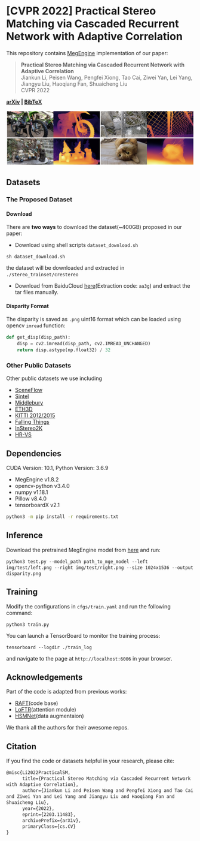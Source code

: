 # [CVPR 2022] Practical Stereo Matching via Cascaded Recurrent Network with Adaptive Correlation



This repository contains [MegEngine](https://github.com/MegEngine/MegEngine) implementation of our paper: 

> **Practical Stereo Matching via Cascaded Recurrent Network with Adaptive Correlation**\
> Jiankun Li, Peisen Wang, Pengfei Xiong, Tao Cai, Ziwei Yan, Lei Yang, Jiangyu Liu, Haoqiang Fan, Shuaicheng Liu \
> CVPR 2022

**[arXiv](https://arxiv.org/abs/2203.11483) | [BibTeX](#citation)** 

<img src="img/teaser.jpg">

## Datasets

### The Proposed Dataset

#### Download

There are **two ways** to download the dataset(~400GB) proposed in our paper: 

- Download using shell scripts `dataset_download.sh`

```shell
sh dataset_download.sh
```

the dataset will be downloaded and extracted in `./stereo_trainset/crestereo`

 - Download from BaiduCloud [here](https://pan.baidu.com/s/1iB96-ftCgPFTlrj220qw8Q)(Extraction code: `aa3g`) and extract the tar files manually.

#### Disparity Format

The disparity is saved as `.png` uint16 format which can be loaded using opencv `imread` function:

```python
def get_disp(disp_path):
    disp = cv2.imread(disp_path, cv2.IMREAD_UNCHANGED)
    return disp.astype(np.float32) / 32
```

### Other Public Datasets

Other public datasets we use including 

 - [SceneFlow](https://lmb.informatik.uni-freiburg.de/resources/datasets/SceneFlowDatasets.en.html)
 - [Sintel](http://sintel.is.tue.mpg.de/stereo)
 - [Middlebury](https://vision.middlebury.edu/stereo/data/)
 - [ETH3D](https://www.eth3d.net/datasets#low-res-two-view-training-data)
 - [KITTI 2012/2015](http://www.cvlibs.net/datasets/kitti/eval_stereo.php) 
 - [Falling Things](https://research.nvidia.com/publication/2018-06_Falling-Things)
 - [InStereo2K](https://github.com/YuhuaXu/StereoDataset)
 - [HR-VS](https://drive.google.com/file/d/1SgEIrH_IQTKJOToUwR1rx4-237sThUqX/view)


 ## Dependencies



CUDA Version: 10.1, Python Version: 3.6.9


 - MegEngine v1.8.2
 - opencv-python  v3.4.0
 - numpy  v1.18.1
 - Pillow  v8.4.0
 - tensorboardX  v2.1

 ```bash
python3 -m pip install -r requirements.txt
```


 ## Inference

Download the pretrained MegEngine model from [here](https://drive.google.com/file/d/1Wx_-zDQh7BUFBmN9im_26DFpnf3AkXj4/view) and run:

```shell
python3 test.py --model_path path_to_mge_model --left img/test/left.png --right img/test/right.png --size 1024x1536 --output disparity.png
```


 ## Training

Modify the configurations in `cfgs/train.yaml` and run the following command:

```shell
python3 train.py
```

You can launch a TensorBoard to monitor the training process:

```shell
tensorboard --logdir ./train_log
```

and navigate to the page at `http://localhost:6006` in your browser.


## Acknowledgements
Part of the code is adapted from previous works: 
 - [RAFT](https://github.com/princeton-vl/RAFT)(code base)
 - [LoFTR](https://github.com/zju3dv/LoFTR)(attention module)
 - [HSMNet](https://github.com/gengshan-y/high-res-stereo)(data augmentaion)

We thank all the authors for their awesome repos.



## Citation
If you find the code or datasets helpful in your research, please cite:

```
@misc{Li2022PracticalSM,
      title={Practical Stereo Matching via Cascaded Recurrent Network with Adaptive Correlation},
      author={Jiankun Li and Peisen Wang and Pengfei Xiong and Tao Cai and Ziwei Yan and Lei Yang and Jiangyu Liu and Haoqiang Fan and Shuaicheng Liu},
      year={2022},
      eprint={2203.11483},
      archivePrefix={arXiv},
      primaryClass={cs.CV}
}
```
